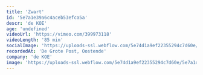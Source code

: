 ```yaml
---
title: 'Zwart'
id: '5e7a1e39a6c4aceb53efca5a'
descr: 'de KOE'
age: 'undefined'
videoUrl: 'https://vimeo.com/399973118'
videoLength: '85 min'
socialImage: 'https://uploads-ssl.webflow.com/5e74d1a9ef22355294c7d60e/5e7a1d995285e50de0ad3a07_DeKoe_Zwart.jpg'
recordedAt: 'De Grote Post, Oostende'
company: 'de KOE'
image: 'https://uploads-ssl.webflow.com/5e74d1a9ef22355294c7d60e/5e7a1d995285e50de0ad3a07_DeKoe_Zwart.jpg'
---
```

